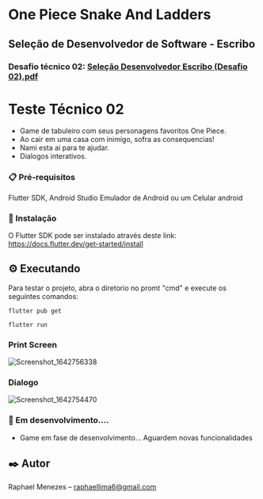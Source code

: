﻿# One Piece Snake And Ladders 

## Seleção de Desenvolvedor de Software - Escribo
### Desafio técnico 02: [Seleção Desenvolvedor Escribo (Desafio 02).pdf](https://github.com/Raphahf6/game_snakes_and_ladders/files/7910822/Selecao.Desenvolvedor.Escribo.Desafio.02.pdf)

# Teste Técnico 02

- Game de tabuleiro com seus personagens favoritos One Piece.
- Ao cair em uma casa com inimigo, sofra as consequencias!
- Nami esta ai para te ajudar.
- Dialogos interativos.

### 📋 Pré-requisitos
Flutter SDK, Android Studio Emulador de Android ou um Celular android 

### 🔧 Instalação
O Flutter SDK pode ser instalado através deste link: https://docs.flutter.dev/get-started/install

## ⚙️ Executando
Para testar o projeto, abra o diretorio no promt "cmd" e execute os seguintes comandos: 

```
flutter pub get
```

```
flutter run
```
### Print Screen
![Screenshot_1642756338](https://user-images.githubusercontent.com/39925526/150499712-0001e613-9304-4eaf-a7ad-a65aa5438108.png)

### Dialogo
![Screenshot_1642754470](https://user-images.githubusercontent.com/39925526/150494705-0195eac3-6e0e-4043-a7a9-e14d5c88f3dc.png)


### 🔧 Em desenvolvimento....
- Game em fase de desenvolvimento... Aguardem novas funcionalidades


## ✒️ Autor
Raphael Menezes – raphaellima6@gmail.com


